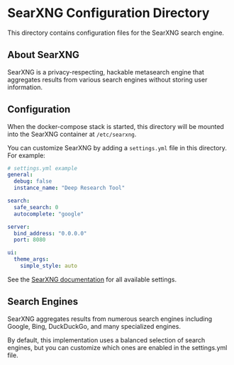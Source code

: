# SearXNG Configuration Directory

This directory contains configuration files for the SearXNG search engine.

## About SearXNG

SearXNG is a privacy-respecting, hackable metasearch engine that aggregates results from various search engines without storing user information.

## Configuration

When the docker-compose stack is started, this directory will be mounted into the SearXNG container at `/etc/searxng`.

You can customize SearXNG by adding a `settings.yml` file in this directory. For example:

```yaml
# settings.yml example
general:
  debug: false
  instance_name: "Deep Research Tool"

search:
  safe_search: 0
  autocomplete: "google"

server:
  bind_address: "0.0.0.0"
  port: 8080

ui:
  theme_args:
    simple_style: auto
```

See the [SearXNG documentation](https://searxng.github.io/searxng/admin/settings.html) for all available settings.

## Search Engines

SearXNG aggregates results from numerous search engines including Google, Bing, DuckDuckGo, and many specialized engines.

By default, this implementation uses a balanced selection of search engines, but you can customize which ones are enabled in the settings.yml file.
